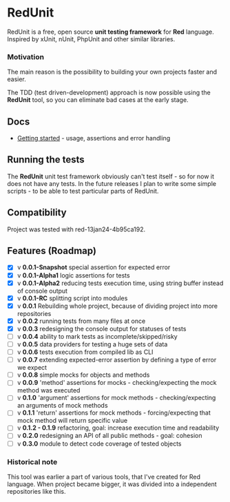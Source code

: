 # RedUnit

RedUnit is a free, open source **unit testing framework** for **Red** language.
Inspired by xUnit, nUnit, PhpUnit and other similar libraries.

### Motivation

The main reason is the possibility to building your own projects faster and easier.

The TDD (test driven-development) approach is now possible using the **RedUnit** tool, so you can eliminate bad cases at the early stage.

## Docs

* [Getting started](docs/getting-started.md) - usage, assertions and error handling

## Running the tests

The **RedUnit** unit test framework obviously can't test itself - so for now it does not have any tests. In the future releases I plan to write some simple scripts - to be able to test particular parts of RedUnit.

## Compatibility

Project was tested with red-13jan24-4b95ca192.

## Features (Roadmap)
- [x] v **0.0.1-Snapshot** special assertion for expected error
- [x] v **0.0.1-Alpha1** logic assertions for tests
- [x] v **0.0.1-Alpha2** reducing tests execution time, using string buffer instead of console output
- [x] v **0.0.1-RC** splitting script into modules
- [x] v **0.0.1** Rebuilding whole project, because of dividing project into more repositories
- [x] v **0.0.2** running tests from many files at once
- [x] v **0.0.3** redesigning the console output for statuses of tests
- [ ] v **0.0.4** ability to mark tests as incomplete/skipped/risky
- [ ] v **0.0.5** data providers for testing a huge sets of data
- [ ] v **0.0.6** tests execution from compiled lib as CLI
- [ ] v **0.0.7** extending expected-error assertion by defining a type of error we expect
- [ ] v **0.0.8** simple mocks for objects and methods
- [ ] v **0.0.9** 'method' assertions for mocks - checking/expecting the mock method was executed
- [ ] v **0.1.0** 'argument' assertions for mock methods - checking/expecting an arguments of mock methods
- [ ] v **0.1.1** 'return' assertions for mock methods - forcing/expecting that mock method will return specific value
- [ ] v **0.1.2 - 0.1.9** refactoring, goal: increase execution time and readability
- [ ] v **0.2.0** redesigning an API of all public methods - goal: cohesion
- [ ] v **0.3.0** module to detect code coverage of tested objects

### Historical note

This tool was earlier a part of various tools, that I've created for Red language. When project became bigger, it was divided into a independent repositories like this.
